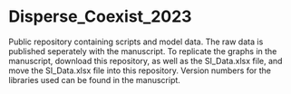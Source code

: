 # Disperse_Coexist_2023
Public repository containing scripts and model data. The raw data is published seperately with the manuscript. To replicate the graphs in the manuscript, download this repository, as well as the SI_Data.xlsx file, and move the SI_Data.xlsx file into this repository. Version numbers for the libraries used can be found in the manuscript. 
